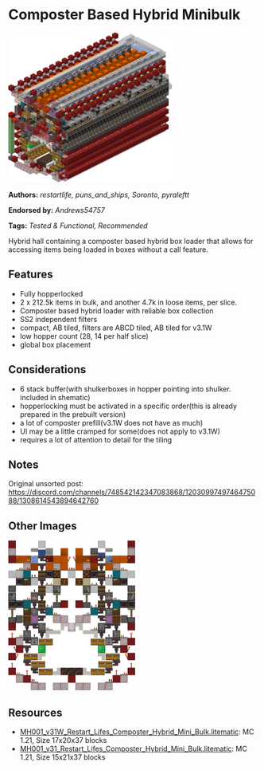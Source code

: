 # Composter Based Hybrid Minibulk
<img alt="area_render_3_.png" src="images/area_render_3_.png?raw=1" height="300px">

**Authors:** *restartlife, puns_and_ships, Soronto, pyraleftt*

**Endorsed by:** *Andrews54757*

**Tags:** *Tested & Functional, Recommended*

Hybrid hall containing a composter based hybrid box loader that allows for accessing items being loaded in boxes without a call feature.

## Features
- Fully hopperlocked
- 2 x 212.5k items in bulk, and another 4.7k in loose items, per slice.
- Composter based hybrid loader with reliable box collection
- SS2 independent filters
- compact, AB tiled, filters are ABCD tiled, AB tiled for v3.1W
- low hopper count (28, 14 per half slice)
- global box placement

## Considerations
- 6 stack buffer(with shulkerboxes in hopper pointing into shulker. included in shematic)
- hopperlocking must be activated in a specific order(this is already prepared in the prebuilt version)
- a lot of composter prefill(v3.1W does not have as much)
- UI may be a little cramped for some(does not apply to v3.1W)
- requires a lot of attention to detail for the tiling

## Notes
Original unsorted post: https://discord.com/channels/748542142347083868/1203099749746475088/1308614543894642760

## Other Images
<img src="images/area_render_4_.png?raw=1" height="300px">

## Resources
- [MH001_v31W_Restart_Lifes_Composter_Hybrid_Mini_Bulk.litematic](attachments/MH001_v31W_Restart_Lifes_Composter_Hybrid_Mini_Bulk.litematic): MC 1.21, Size 17x20x37 blocks
- [MH001_v31_Restart_Lifes_Composter_Hybrid_Mini_Bulk.litematic](attachments/MH001_v31_Restart_Lifes_Composter_Hybrid_Mini_Bulk.litematic): MC 1.21, Size 15x21x37 blocks
